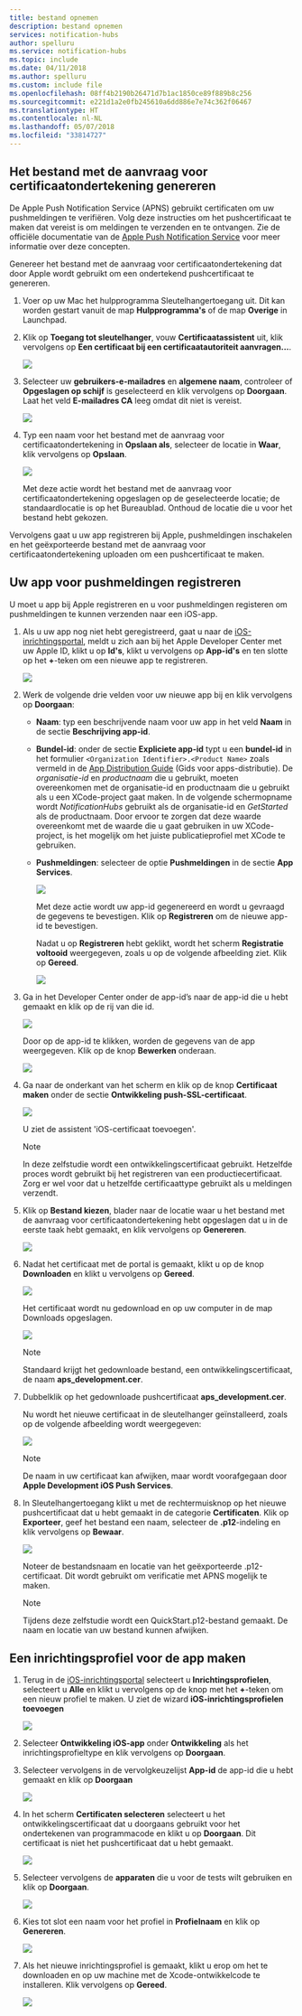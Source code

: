 ```yaml
---
title: bestand opnemen
description: bestand opnemen
services: notification-hubs
author: spelluru
ms.service: notification-hubs
ms.topic: include
ms.date: 04/11/2018
ms.author: spelluru
ms.custom: include file
ms.openlocfilehash: 08ff4b2190b26471d7b1ac1850ce89f889b8c256
ms.sourcegitcommit: e221d1a2e0fb245610a6dd886e7e74c362f06467
ms.translationtype: HT
ms.contentlocale: nl-NL
ms.lasthandoff: 05/07/2018
ms.locfileid: "33814727"
---
```

## <a name="generate-the-certificate-signing-request-file"></a>Het bestand met de aanvraag voor certificaatondertekening genereren
De Apple Push Notification Service (APNS) gebruikt certificaten om uw pushmeldingen te verifiëren. Volg deze instructies om het pushcertificaat te maken dat vereist is om meldingen te verzenden en te ontvangen. Zie de officiële documentatie van de [Apple Push Notification Service](http://go.microsoft.com/fwlink/p/?LinkId=272584) voor meer informatie over deze concepten.

Genereer het bestand met de aanvraag voor certificaatondertekening dat door Apple wordt gebruikt om een ondertekend pushcertificaat te genereren.

1. Voer op uw Mac het hulpprogramma Sleutelhangertoegang uit. Dit kan worden gestart vanuit de map **Hulpprogramma's** of de map **Overige** in Launchpad.
2. Klik op **Toegang tot sleutelhanger**, vouw **Certificaatassistent** uit, klik vervolgens op **Een certificaat bij een certificaatautoriteit aanvragen...**.
   
      ![](./media/notification-hubs-enable-apple-push-notifications/notification-hubs-request-cert-from-ca.png)
3. Selecteer uw **gebruikers-e-mailadres** en **algemene naam**, controleer of **Opgeslagen op schijf** is geselecteerd en klik vervolgens op **Doorgaan**. Laat het veld **E-mailadres CA** leeg omdat dit niet is vereist.
   
      ![](./media/notification-hubs-enable-apple-push-notifications/notification-hubs-csr-info.png)
4. Typ een naam voor het bestand met de aanvraag voor certificaatondertekening in **Opslaan als**, selecteer de locatie in **Waar**, klik vervolgens op **Opslaan**.
   
      ![](./media/notification-hubs-enable-apple-push-notifications/notification-hubs-save-csr.png)
   
      Met deze actie wordt het bestand met de aanvraag voor certificaatondertekening opgeslagen op de geselecteerde locatie; de standaardlocatie is op het Bureaublad. Onthoud de locatie die u voor het bestand hebt gekozen.

Vervolgens gaat u uw app registreren bij Apple, pushmeldingen inschakelen en het geëxporteerde bestand met de aanvraag voor certificaatondertekening uploaden om een pushcertificaat te maken.

## <a name="register-your-app-for-push-notifications"></a>Uw app voor pushmeldingen registreren
U moet u app bij Apple registreren en u voor pushmeldingen registeren om pushmeldingen te kunnen verzenden naar een iOS-app.  

1. Als u uw app nog niet hebt geregistreerd, gaat u naar de <a href="http://go.microsoft.com/fwlink/p/?LinkId=272456" target="_blank">iOS-inrichtingsportal</a>, meldt u zich aan bij het Apple Developer Center met uw Apple ID, klikt u op **Id's**, klikt u vervolgens op **App-id's** en ten slotte op het **+**-teken om een nieuwe app te registreren.
   
      ![](./media/notification-hubs-enable-apple-push-notifications/notification-hubs-ios-appids.png)
      
2. Werk de volgende drie velden voor uw nieuwe app bij en klik vervolgens op **Doorgaan**:
   
   * **Naam**: typ een beschrijvende naam voor uw app in het veld **Naam** in de sectie **Beschrijving app-id**.
   * **Bundel-id**: onder de sectie **Expliciete app-id** typt u een **bundel-id** in het formulier `<Organization Identifier>.<Product Name>` zoals vermeld in de [App Distribution Guide](https://developer.apple.com/library/mac/documentation/IDEs/Conceptual/AppDistributionGuide/ConfiguringYourApp/ConfiguringYourApp.html#//apple_ref/doc/uid/TP40012582-CH28-SW8) (Gids voor apps-distributie). De *organisatie-id* en *productnaam* die u gebruikt, moeten overeenkomen met de organisatie-id en productnaam die u gebruikt als u een XCode-project gaat maken. In de volgende schermopname wordt *NotificationHubs* gebruikt als de organisatie-id en *GetStarted* als de productnaam. Door ervoor te zorgen dat deze waarde overeenkomt met de waarde die u gaat gebruiken in uw XCode-project, is het mogelijk om het juiste publicatieprofiel met XCode te gebruiken. 
   * **Pushmeldingen**: selecteer de optie **Pushmeldingen** in de sectie **App Services**.
     
      ![](./media/notification-hubs-enable-apple-push-notifications/notification-hubs-new-appid-info.png)
     
      Met deze actie wordt uw app-id gegenereerd en wordt u gevraagd de gegevens te bevestigen. Klik op **Registreren** om de nieuwe app-id te bevestigen.
     
      Nadat u op **Registreren** hebt geklikt, wordt het scherm **Registratie voltooid** weergegeven, zoals u op de volgende afbeelding ziet. Klik op **Gereed**.
      
      ![](./media/notification-hubs-enable-apple-push-notifications/notification-hubs-appid-registration-complete.png)


1. Ga in het Developer Center onder de app-id’s naar de app-id die u hebt gemaakt en klik op de rij van die id.
   
      ![](./media/notification-hubs-enable-apple-push-notifications/notification-hubs-ios-appids2.png)
   
      Door op de app-id te klikken, worden de gegevens van de app weergegeven. Klik op de knop **Bewerken** onderaan.
   
      ![](./media/notification-hubs-enable-apple-push-notifications/notification-hubs-edit-appid.png)
      
2. Ga naar de onderkant van het scherm en klik op de knop **Certificaat maken** onder de sectie **Ontwikkeling push-SSL-certificaat**.
   
      ![](./media/notification-hubs-enable-apple-push-notifications/notification-hubs-appid-create-cert.png)
   
      U ziet de assistent 'iOS-certificaat toevoegen'.
   
   > [!NOTE]
   > In deze zelfstudie wordt een ontwikkelingscertificaat gebruikt. Hetzelfde proces wordt gebruikt bij het registreren van een productiecertificaat. Zorg er wel voor dat u hetzelfde certificaattype gebruikt als u meldingen verzendt.
   > 
   > 
3. Klik op **Bestand kiezen**, blader naar de locatie waar u het bestand met de aanvraag voor certificaatondertekening hebt opgeslagen dat u in de eerste taak hebt gemaakt, en klik vervolgens op **Genereren**.
   
      ![](./media/notification-hubs-enable-apple-push-notifications/notification-hubs-appid-cert-choose-csr.png)
4. Nadat het certificaat met de portal is gemaakt, klikt u op de knop **Downloaden** en klikt u vervolgens op **Gereed**.
   
      ![](./media/notification-hubs-enable-apple-push-notifications/notification-hubs-appid-download-cert.png)
   
      Het certificaat wordt nu gedownload en op uw computer in de map Downloads opgeslagen.
   
      ![](./media/notification-hubs-enable-apple-push-notifications/notification-hubs-cert-downloaded.png)
   
   > [!NOTE]
   > Standaard krijgt het gedownloade bestand, een ontwikkelingscertificaat, de naam **aps_development.cer**.
   > 
   > 
5. Dubbelklik op het gedownloade pushcertificaat **aps_development.cer**.
   
      Nu wordt het nieuwe certificaat in de sleutelhanger geïnstalleerd, zoals op de volgende afbeelding wordt weergegeven:
   
      ![](./media/notification-hubs-enable-apple-push-notifications/notification-hubs-cert-in-keychain.png)
   
   > [!NOTE]
   > De naam in uw certificaat kan afwijken, maar wordt voorafgegaan door **Apple Development iOS Push Services**.   
6. In Sleutelhangertoegang klikt u met de rechtermuisknop op het nieuwe pushcertificaat dat u hebt gemaakt in de categorie **Certificaten**. Klik op **Exporteer**, geef het bestand een naam, selecteer de **.p12**-indeling en klik vervolgens op **Bewaar**.
   
    ![](./media/notification-hubs-enable-apple-push-notifications/notification-hubs-export-cert-p12.png)
   
    Noteer de bestandsnaam en locatie van het geëxporteerde .p12-certificaat. Dit wordt gebruikt om verificatie met APNS mogelijk te maken.
   
   > [!NOTE]
   > Tijdens deze zelfstudie wordt een QuickStart.p12-bestand gemaakt. De naam en locatie van uw bestand kunnen afwijken.
   
## <a name="create-a-provisioning-profile-for-the-app"></a>Een inrichtingsprofiel voor de app maken
1. Terug in de <a href="http://go.microsoft.com/fwlink/p/?LinkId=272456" target="_blank">iOS-inrichtingsportal</a> selecteert u **Inrichtingsprofielen**, selecteert u **Alle** en klikt u vervolgens op de knop met het **+**-teken om een nieuw profiel te maken. U ziet de wizard **iOS-inrichtingsprofielen toevoegen**
   
      ![](./media/notification-hubs-enable-apple-push-notifications/notification-hubs-new-provisioning-profile.png)
2. Selecteer **Ontwikkeling iOS-app** onder **Ontwikkeling** als het inrichtingsprofieltype en klik vervolgens op **Doorgaan**. 
3. Selecteer vervolgens in de vervolgkeuzelijst **App-id** de app-id die u hebt gemaakt en klik op **Doorgaan**
   
      ![](./media/notification-hubs-enable-apple-push-notifications/notification-hubs-select-appid-for-provisioning.png)
4. In het scherm **Certificaten selecteren** selecteert u het ontwikkelingscertificaat dat u doorgaans gebruikt voor het ondertekenen van programmacode en klikt u op **Doorgaan**. Dit certificaat is niet het pushcertificaat dat u hebt gemaakt.
   
      ![](./media/notification-hubs-enable-apple-push-notifications/notification-hubs-provisioning-select-cert.png)
5. Selecteer vervolgens de **apparaten** die u voor de tests wilt gebruiken en klik op **Doorgaan**.
   
      ![](./media/notification-hubs-enable-apple-push-notifications/notification-hubs-provisioning-select-devices.png)
6. Kies tot slot een naam voor het profiel in **Profielnaam** en klik op **Genereren**.
   
      ![](./media/notification-hubs-enable-apple-push-notifications/notification-hubs-provisioning-name-profile.png)
7. Als het nieuwe inrichtingsprofiel is gemaakt, klikt u erop om het te downloaden en op uw machine met de Xcode-ontwikkelcode te installeren. Klik vervolgens op **Gereed**.
   
      ![](./media/notification-hubs-enable-apple-push-notifications/notification-hubs-provisioning-profile-ready.png)
